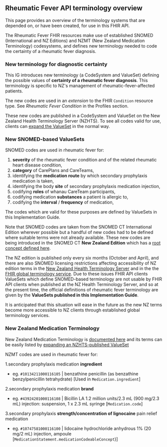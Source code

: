 ## Rheumatic Fever API terminology overview

This page provides an overview of the terminology systems that are depended on, or have been created, for use in this FHIR API.

The Rheumatic Fever FHIR resources make use of established SNOMED (International and NZ Editions) and NZMT (New Zealand Medication Terminology) codesystems, and defines new terminology needed to code the certainty of a rheumatic fever diagnosis.


### New terminology for diagnostic certainty

This IG introduces new terminology (a CodeSystem and ValueSet) defining the possible values of **certainty of a rheumatic fever diagnosis**.  This terminology is specific to NZ's management of rheumatic-fever-affected patients.

The new codes are used in an *extension* to the FHIR `Condition` resource type.  See *Rheumatic Fever Condition* in the Profiles section.

These new codes are published in a CodeSystem and ValueSet on the New Zealand Health Terminology Server (NZHTS).  To see all codes valid for use, clients can [expand the ValueSet](https://nzhts.digital.health.nz/fhir/ValueSet/$expand?url=https://nzhts.digital.health.nz/fhir/ValueSet/rheumatic-fever-Diagnostic-Certainty) in the normal way.

### New SNOMED-based ValueSets

SNOMED codes are used in rheumatic fever for:
<!-- markdownlint-disable MD037 -->
1. **severity** of the rheumatic fever condition and of the related rheumatic heart disease condition,
1. **category** of CarePlans and CareTeams,
1. identifying the **medication route** by which secondary prophylaxis medication is taken,
1. identifying the body **site** of secondary prophylaxis medication injection,
1. codifying **roles** of whanau CareTeam participants,
1. codifying medication **substances** a patient is allergic to,
1. codifying the **interval** / **frequency** of medication,

The codes which are valid for these purposes are defined by ValueSets in this Implementation Guide.  

Note that SNOMED codes are taken from the SNOMED CT International Edition wherever possible but a handful of new codes had to be defined where suitable terms were not already available.   These new codes are being introduced in the SNOMED CT **New Zealand Edition** which has a [root concept defined here](https://browser.ihtsdotools.org/?perspective=full&conceptId1=21000210109&edition=MAIN/SNOMEDCT-NZ/2023-10-01&release=&languages=en,mi).

The NZ edition is published only every six months (October and April), and there are also SNOMED licensing restrictions affecting accessibility of NZ edition terms in the [New Zealand Health Terminology Server](https://nzhts.digital.health.nz/fhir/ValueSet) and in the the [FHIR global terminology service](https://tx.fhir.org).  Due to these issues FHIR API clients ValueSets which define SNOMED-based terminology are not usable by FHIR API clients when published at the NZ Health Terminology Server, and so at the present time, the official definitions of rheumatic fever terminology are given by the **ValueSets published in this Implementation Guide**.  

It is anticipated that this situation will ease in the future as the new NZ terms become more accessible to NZ clients through established global terminology services.

### New Zealand Medication Terminology

New Zealand Medication Terminology is [documented here](https://view.nzmt.org.nz/) and its terms can be easily listed by [expanding an NZHTS-published ValueSet](https://nzhts.digital.health.nz/fhir/ValueSet/$expand?url=https://nzhts.digital.health.nz/fhir/ValueSet/rheumatic-fever-Diagnostic-Certainty)

NZMT codes are used in rheumatic fever for:

1.secondary prophylaxis medication **ingredient**

- eg. `#10134211000116105` | benzathine penicillin (as benzathine benzylpenicillin tetrahydrate) [Used in `Medication.ingredient`]

2.secondary prophylaxis medication **brand**

- eg. `#43924201000116108` | Bicillin LA 1.2 million units/2.3 mL (900 mg/2.3 mL) injection: suspension, 1 x 2.3 mL syringe [`Medication.code`]

3.secondary prophylaxis **strength/concentration of lignocaine** pain relief medication 

- eg. `#10747581000116100` | lidocaine hydrochloride anhydrous 1% (20 mg/2 mL) injection, ampoule [`MedicationStatement.medicationCodeableConcept`)]
